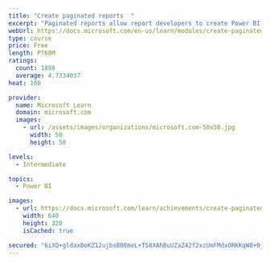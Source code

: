 ```yaml
---
title: "Create paginated reports  "
excerpt: "Paginated reports allow report developers to create Power BI artifacts that have tightly controlled rendering requirements. Paginated reports are ideal for creating sales invoices, receipts, purchase orders, and tabular data. This module will teach you how to create reports, add parameters, and work with tables and charts in paginated reports."
webUrl: https://docs.microsoft.com/en-us/learn/modules/create-paginated-reports-power-bi/
type: course
price: Free
length: PT60M
ratings:
  count: 1898
  average: 4.7334037
heat: 108

provider:
  name: Microsoft Learn
  domain: microsoft.com
  images:
    - url: /assets/images/organizations/microsoft.com-50x50.jpg
      width: 50
      height: 50

levels:
  - Intermediate

topics:
  - Power BI

images:
  - url: https://docs.microsoft.com/learn/achievements/create-paginated-reports-power-bi-social.png
    width: 640
    height: 320
    isCached: true

secured: "6iXQ+gldaxDoKZ12ujbsB08meL+TS8XAhBuUZaZ42f2xzUmFMdxORKKqW8+0j2QB/KQvYTWa5nR5Q/YtrFGLfzn/KgQLNmWJ2J4I5ApnHsyQ0Qnf/2I11BXpncev0O22+ZNlJWTzwjO0BdhYJArWKr4v4/0zgjvwlOvWdZOGV4KekMdGADtBQWf4tTF//yykKBeZfTMK1qVne43uxo1NDUhpfnkHbL1fn4Rg2EJuTU/Pvsne8p7nIYyjplSYKXFEtSAAQUXcl+J+w+wqBcIYU8utZSdUs9rpAqyZXfRoIn4v8TwaV7N66eTmHwJF43xPOgTRPzHV9HnHjD/1HczdSHUkuy7XqAs6N9MdcG2RoUyUFqkMoQXwFZhs5EnekZJa6AVyEY+PPuBU2IEvXTi94z3vXCfPy/yWkbKs0nZTm08=;juPtGD0yszlLzEaC//OT1A=="
---
```


